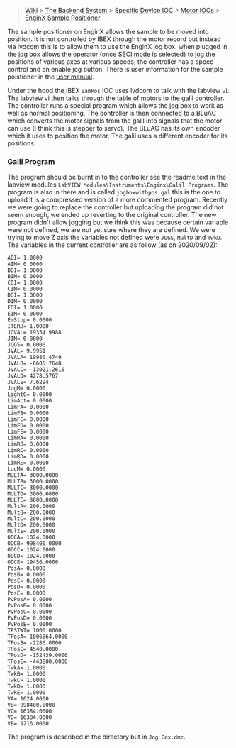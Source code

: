 > [Wiki](Home) > [The Backend System](The-Backend-System) > [Specific Device IOC](Specific-Device-IOC) > [Motor IOCs](Motor-IOCs) > [EnginX Sample Positioner](EnginX-Sample-Positioner)

The sample positioner on EnginX allows the sample to be moved into position. It is not controlled by IBEX through the motor record but instead via lvdcom this is to allow them to use the EnginX jog box. when plugged in the jog box allows the operator (once SECI mode is selected) to jog the positions of various axes at various speeds; the controller has a speed control and an enable jog button. There is user information for the sample poistioner in the [user manual](https://github.com/ISISComputingGroup/ibex_user_manual/wiki/Engin-X-Sample-Stack).

Under the hood the IBEX `SamPos` IOC uses lvdcom to talk with the labview vi. The labview vi then talks through the table of motors to the galil controller. The controller runs a special program which allows the jog box to work as well as normal positioning. The controller is then connected to a BLuAC which converts the motor signals from the galil into signals that the motor can use (I think this is stepper to servo). The BLuAC has its own encoder which it uses to position the motor. The galil uses a different encoder for its positions.

### Galil Program

The program should be burnt in to the controller see the readme text in the labview modules `LabVIEW Modules\Instruments\Enginx\Galil Programs`. The program is also in there and is called `jogboxwithpos.gal` this is the one to upload it is a compressed version of a more commented program. Recently we were going to replace the controller but uploading the program did not seem enough, we ended up reverting to the original controller. The new program didn't allow jogging but we think this was because certain variable were not defined, we are not yet sure where they are defined. We were trying to move Z axis the variables not defined were `JOGS`, `MultD` and `TwkD`. The variables in the current controller are as follow (as on 2020/09/02):

```
ADI= 1.0000
AIM= 0.0000
BDI= 1.0000
BIM= 0.0000
CDI= 1.0000
CIM= 0.0000
DDI= 1.0000
DIM= 0.0000
EDI= 1.0000
EIM= 0.0000
EmStop= 0.0000
ITERB= 1.0000
JGVAL= 19354.9988
JIM= 0.0000
JOGS= 0.0000
JVAL= 9.9951
JVALA= 19980.4749
JVALB= -6605.7648
JVALC= -13021.2616
JVALD= 4278.5767
JVALE= 7.6294
JogM= 0.0000
LightC= 0.0000
LimAct= 0.0000
LimFA= 0.0000
LimFB= 0.0000
LimFC= 0.0000
LimFD= 0.0000
LimFE= 0.0000
LimRA= 0.0000
LimRB= 0.0000
LimRC= 0.0000
LimRD= 0.0000
LimRE= 0.0000
LocM= 0.0000
MULTA= 3000.0000
MULTB= 3000.0000
MULTC= 3000.0000
MULTD= 3000.0000
MULTE= 3000.0000
MultA= 200.0000
MultB= 200.0000
MultC= 200.0000
MultD= 200.0000
MultE= 200.0000
ODCA= 1024.0000
ODCB= 998400.0000
ODCC= 1024.0000
ODCD= 1024.0000
ODCE= 19456.0000
PosA= 0.0000
PosB= 0.0000
PosC= 0.0000
PosD= 0.0000
PosE= 0.0000
PvPosA= 0.0000
PvPosB= 0.0000
PvPosC= 0.0000
PvPosD= 0.0000
PvPosE= 0.0000
TESTWT= 1000.0000
TPosA= 1006864.0000
TPosB= -2286.0000
TPosC= 4540.0000
TPosD= -152439.0000
TPosE= -443800.0000
TwkA= 1.0000
TwkB= 1.0000
TwkC= 1.0000
TwkD= 1.0000
TwkE= 1.0000
VA= 1024.0000
VB= 998400.0000
VC= 16384.0000
VD= 16384.0000
VE= 9216.0000
```

The program is described in the directory but in `Jog Box.dmc`.
